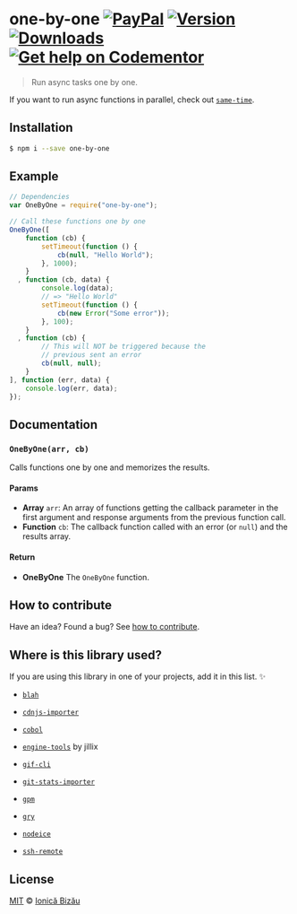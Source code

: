 # one-by-one [![PayPal](https://img.shields.io/badge/%24-paypal-f39c12.svg)][paypal-donations] [![Version](https://img.shields.io/npm/v/one-by-one.svg)](https://www.npmjs.com/package/one-by-one) [![Downloads](https://img.shields.io/npm/dt/one-by-one.svg)](https://www.npmjs.com/package/one-by-one) [![Get help on Codementor](https://cdn.codementor.io/badges/get_help_github.svg)](https://www.codementor.io/johnnyb?utm_source=github&utm_medium=button&utm_term=johnnyb&utm_campaign=github)

> Run async tasks one by one.

If you want to run async functions in parallel, check out [`same-time`](https://github.com/IonicaBizau/same-time.js).

## Installation

```sh
$ npm i --save one-by-one
```

## Example

```js
// Dependencies
var OneByOne = require("one-by-one");

// Call these functions one by one
OneByOne([
    function (cb) {
        setTimeout(function () {
            cb(null, "Hello World");
        }, 1000);
    }
  , function (cb, data) {
        console.log(data);
        // => "Hello World"
        setTimeout(function () {
            cb(new Error("Some error"));
        }, 100);
    }
  , function (cb) {
        // This will NOT be triggered because the
        // previous sent an error
        cb(null, null);
    }
], function (err, data) {
    console.log(err, data);
});
```

## Documentation

### `OneByOne(arr, cb)`
Calls functions one by one and memorizes the results.

#### Params
- **Array** `arr`: An array of functions getting the callback parameter in the first argument and response arguments from the previous function call.
- **Function** `cb`: The callback function called with an error (or `null`) and the results array.

#### Return
- **OneByOne** The `OneByOne` function.

## How to contribute
Have an idea? Found a bug? See [how to contribute][contributing].

## Where is this library used?
If you are using this library in one of your projects, add it in this list. :sparkles:

 - [`blah`](https://github.com/IonicaBizau/blah)

 - [`cdnjs-importer`](https://github.com/cdnjs/cdnjs-importer)

 - [`cobol`](https://github.com/IonicaBizau/node-cobol)

 - [`engine-tools`](https://github.com/jillix/engine-tools) by jillix

 - [`gif-cli`](https://github.com/IonicaBizau/gif-cli)

 - [`git-stats-importer`](https://github.com/IonicaBizau/git-stats-importer)

 - [`gpm`](https://github.com/IonicaBizau/gpm)

 - [`gry`](https://github.com/IonicaBizau/node-gry)

 - [`nodeice`](https://github.com/IonicaBizau/nodeice)

 - [`ssh-remote`](https://github.com/IonicaBizau/ssh-remote)

## License

[MIT][license] © [Ionică Bizău][website]

[paypal-donations]: https://www.paypal.com/cgi-bin/webscr?cmd=_s-xclick&hosted_button_id=RVXDDLKKLQRJW
[donate-now]: http://i.imgur.com/6cMbHOC.png

[license]: http://showalicense.com/?fullname=Ionic%C4%83%20Biz%C4%83u%20%3Cbizauionica%40gmail.com%3E%20(http%3A%2F%2Fionicabizau.net)&year=2015#license-mit
[website]: http://ionicabizau.net
[contributing]: /CONTRIBUTING.md
[docs]: /DOCUMENTATION.md